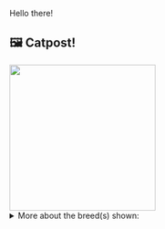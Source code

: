 Hello there!



## 🖼️ Catpost!

<sub>
    <img src="https://cdn2.thecatapi.com/images/LxcLIxuVT.jpg" height="256">
</sub>


<details>
<summary>More about the breed(s) shown:</summary>

Breed: Munchkin

Description: The Munchkin is an outgoing cat who enjoys being handled. She has lots of energy and is faster and more agile than she looks. The shortness of their legs does not seem to interfere with their running and leaping abilities.

Links:
<ul>
  <li>CFA None available</li>
  <li>Wikipedia https://en.wikipedia.org/wiki/Munchkin_(cat)</li>
</ul> 

</details>
